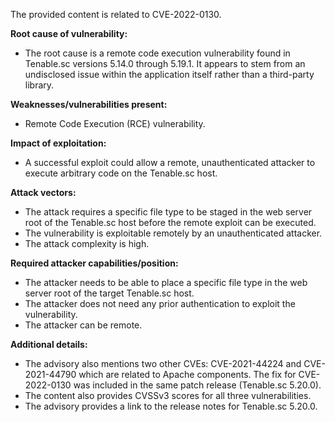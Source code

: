 The provided content is related to CVE-2022-0130.

**Root cause of vulnerability:**
- The root cause is a remote code execution vulnerability found in Tenable.sc versions 5.14.0 through 5.19.1. It appears to stem from an undisclosed issue within the application itself rather than a third-party library.

**Weaknesses/vulnerabilities present:**
- Remote Code Execution (RCE) vulnerability.

**Impact of exploitation:**
- A successful exploit could allow a remote, unauthenticated attacker to execute arbitrary code on the Tenable.sc host.

**Attack vectors:**
- The attack requires a specific file type to be staged in the web server root of the Tenable.sc host before the remote exploit can be executed.
- The vulnerability is exploitable remotely by an unauthenticated attacker.
- The attack complexity is high.

**Required attacker capabilities/position:**
- The attacker needs to be able to place a specific file type in the web server root of the target Tenable.sc host.
- The attacker does not need any prior authentication to exploit the vulnerability.
- The attacker can be remote.

**Additional details:**
- The advisory also mentions two other CVEs: CVE-2021-44224 and CVE-2021-44790 which are related to Apache components. The fix for CVE-2022-0130 was included in the same patch release (Tenable.sc 5.20.0).
- The content also provides CVSSv3 scores for all three vulnerabilities.
- The advisory provides a link to the release notes for Tenable.sc 5.20.0.
